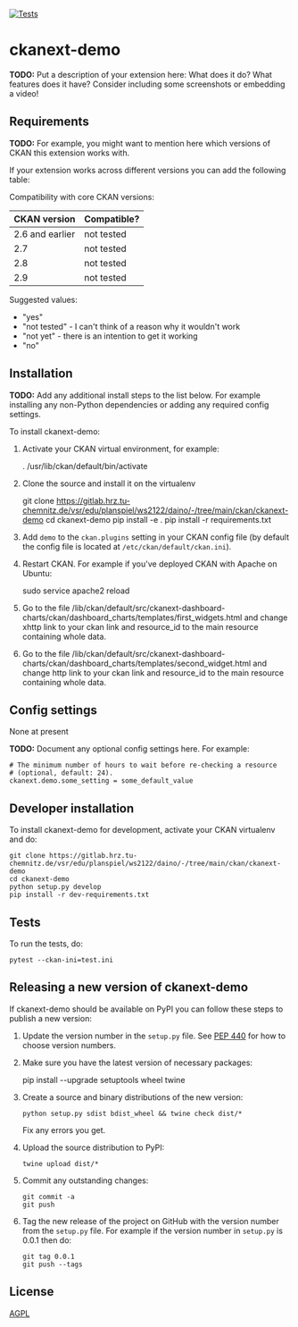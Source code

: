 [![Tests](https://github.com//ckanext-demo/workflows/Tests/badge.svg?branch=main)](https://github.com//ckanext-demo/actions)

# ckanext-demo

**TODO:** Put a description of your extension here:  What does it do? What features does it have? Consider including some screenshots or embedding a video!


## Requirements

**TODO:** For example, you might want to mention here which versions of CKAN this
extension works with.

If your extension works across different versions you can add the following table:

Compatibility with core CKAN versions:

| CKAN version    | Compatible?   |
| --------------- | ------------- |
| 2.6 and earlier | not tested    |
| 2.7             | not tested    |
| 2.8             | not tested    |
| 2.9             | not tested    |

Suggested values:

* "yes"
* "not tested" - I can't think of a reason why it wouldn't work
* "not yet" - there is an intention to get it working
* "no"


## Installation

**TODO:** Add any additional install steps to the list below.
   For example installing any non-Python dependencies or adding any required
   config settings.

To install ckanext-demo:

1. Activate your CKAN virtual environment, for example:

     . /usr/lib/ckan/default/bin/activate

2. Clone the source and install it on the virtualenv

    git clone https://gitlab.hrz.tu-chemnitz.de/vsr/edu/planspiel/ws2122/daino/-/tree/main/ckan/ckanext-demo
    cd ckanext-demo
    pip install -e .
	pip install -r requirements.txt

3. Add `demo` to the `ckan.plugins` setting in your CKAN
   config file (by default the config file is located at
   `/etc/ckan/default/ckan.ini`).

4. Restart CKAN. For example if you've deployed CKAN with Apache on Ubuntu:

     sudo service apache2 reload

5. Go to the file /lib/ckan/default/src/ckanext-dashboard-charts/ckan/dashboard_charts/templates/first_widgets.html
        and change xhttp link to your ckan link and resource_id to the main resource containing whole data.

6. Go to the file /lib/ckan/default/src/ckanext-dashboard-charts/ckan/dashboard_charts/templates/second_widget.html
        and change http link to your ckan link and resource_id to the main resource containing whole data.




## Config settings

None at present

**TODO:** Document any optional config settings here. For example:

	# The minimum number of hours to wait before re-checking a resource
	# (optional, default: 24).
	ckanext.demo.some_setting = some_default_value


## Developer installation

To install ckanext-demo for development, activate your CKAN virtualenv and
do:

    git clone https://gitlab.hrz.tu-chemnitz.de/vsr/edu/planspiel/ws2122/daino/-/tree/main/ckan/ckanext-demo
    cd ckanext-demo
    python setup.py develop
    pip install -r dev-requirements.txt


## Tests

To run the tests, do:

    pytest --ckan-ini=test.ini


## Releasing a new version of ckanext-demo

If ckanext-demo should be available on PyPI you can follow these steps to publish a new version:

1. Update the version number in the `setup.py` file. See [PEP 440](http://legacy.python.org/dev/peps/pep-0440/#public-version-identifiers) for how to choose version numbers.

2. Make sure you have the latest version of necessary packages:

    pip install --upgrade setuptools wheel twine

3. Create a source and binary distributions of the new version:

       python setup.py sdist bdist_wheel && twine check dist/*

   Fix any errors you get.

4. Upload the source distribution to PyPI:

       twine upload dist/*

5. Commit any outstanding changes:

       git commit -a
       git push

6. Tag the new release of the project on GitHub with the version number from
   the `setup.py` file. For example if the version number in `setup.py` is
   0.0.1 then do:

       git tag 0.0.1
       git push --tags

## License

[AGPL](https://www.gnu.org/licenses/agpl-3.0.en.html)
